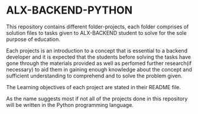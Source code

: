 # ALX-BACKEND-PYTHON

This repository contains different folder-projects, each folder comprises of
solution files to tasks given to ALX-BACKEND student to solve for the sole
purpose of education.

Each projects is an introduction to a concept that is essential to a backend
developer and it is expected that the students before solving the tasks have
gone through the materials provided as well as perfomed further research(if
necessary) to aid them in gaining enough knowledge about the concept and
sufficient understanding to comprehend and to solve the problem given.

The Learning objectives of each project are stated in their README file.

As the name suggests most if not all of the projects done in this repository
will be written in the Python programming language.
